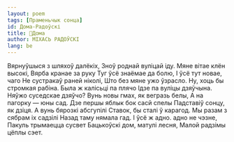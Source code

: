```yaml
---
layout: poem
tags: [Праменьчык сонца]
id: Дома-Радоўскі
title: 🚧Дома
author: МІХАСЬ РАДОЎСКІ
lang: be
---
```



Вярнуўшыся з шляхоў далёкіх, Зноў роднай вуліцай іду.
Мяне вітае клён высокі, Вярба кранае за руку Туг ўсё знаёмае да болю, I ўсё тут новае, чаго Не сустракаў раней ніколі, Што без мяне ужо ўзрасло. Ну, хоць бы стромкая рабіна. Была ж калісьці па плячо Ідзе па вуліцы дзяўчына. Няўжо суседскае дзяўчо?
Вунь новы гмах, як вегразь белы, А на пагорку — юны сад.
Дзе першы яблык бок сасй спелы Падставіў сонцу, як дзіця.
А вунь бярозкі абсгупілі Ставок, бы сталі ў карагод. Мы разам з сябрам іх садзілі Назад таму нямала гад.
I ўсё ж адно. адно не чэзне, Пакуль трымаецца сусвет Бацькоўскі дом, матулі лесня, Малой радзімы цёплы сэет.
